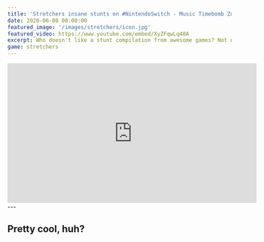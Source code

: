 ```yaml
---
title: 'Stretchers insane stunts on #NintendoSwitch - Music Timebomb Zone by Prodigy'
date: 2020-06-08 00:00:00
featured_image: '/images/stretchers/icon.jpg'
featured_video: https://www.youtube.com/embed/XyZFqwLq48A
excerpt: Who doesn't like a stunt compilation from awesome games? Not us at least! Share your own stunt videos in the comments below.
game: stretchers
---
```

<iframe width="560" height="315" src="https://www.youtube.com/embed/XyZFqwLq48A" frameborder="0" allow="accelerometer; autoplay; encrypted-media; gyroscope; picture-in-picture" allowfullscreen></iframe>
---

## Pretty cool, huh?